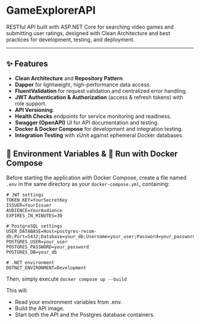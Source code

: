# GameExplorerAPI

RESTful API built with ASP.NET Core for searching video games and submitting user ratings, designed with Clean Architecture and best practices for development, testing, and deployment.

---

## ✨ Features

- **Clean Architecture** and **Repository Pattern**.
- **Dapper** for lightweight, high-performance data access.
- **FluentValidation** for request validation and centralized error handling.
- **JWT Authentication & Authorization** (access & refresh tokens) with role support.
- **API Versioning**.
- **Health Checks** endpoints for service monitoring and readiness.
- **Swagger (OpenAPI)** UI for API documentation and testing.
- **Docker & Docker Compose** for development and integration testing.
- **Integration Testing** with xUnit against ephemeral Docker databases.

## 🔧 Environment Variables & 🚀 Run with Docker Compose

Before starting the application with Docker Compose, create a file named `.env` in the same directory as your `docker-compose.yml`, containing:

```dotenv
# JWT settings
TOKEN_KEY=YourSecretKey
ISSUER=YourIssuer
AUDIENCE=YourAudience
EXPIRES_IN_MINUTES=30

# PostgreSQL settings
USER_DATABASE=Host=postgres-recom-db;Port=5432;Database=your_db;Username=your_user;Password=your_password
POSTGRES_USER=your_user
POSTGRES_PASSWORD=your_password
POSTGRES_DB=your_db

# .NET environment
DOTNET_ENVIRONMENT=Development
```

Then, simply execute `docker compose up --build`

This will:

- Read your environment variables from .env.
- Build the API image.
- Start both the API and the Postgres database containers.
